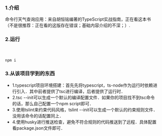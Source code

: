 ### 1.介绍

命令行天气查询应用：来自胡恒铭编著的TypeScript实战指南，正在看这本书（不是很推荐：正在看的这版存在错误；基础内容介绍的不深；）.
　
### 2.运行
　　　　　　
```bash
npm i
```

### 3.从该项目学到的东西

+ 1.typescript项目环境搭建：首先先将typescript，ts-node作为运行时依赖进行引入．其中前者提供了tsc进行编译，后者提供了运行时．
+ 2.tsc --init可以生成一个默认的编译配置文件．如果你的项目找不到tsc命令的话，那么自己配置一个npm script即可．
+ 3.使用tslint来约束代码风格，tslint --init可以生成一个默认的约束规则文件．没用该命令的话配置同上．
+ 4.使用husky进行推送检查，避免不符合规则的代码推送到了远程．具体配置看package.json文件即可．